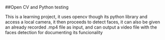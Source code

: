##Open CV and Python testing

  This is a learning project, it uses opencv though its python library and access a local camera, it then proceeds to detect faces, it can also be given an already recorded .mp4 file as input, and can output a video file with the faces detection for documenting its funcionality
